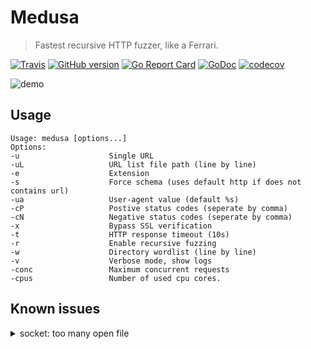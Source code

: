 # Medusa
> Fastest recursive HTTP fuzzer, like a Ferrari.

[![Travis](https://img.shields.io/travis/riza/medusa.svg)](https://travis-ci.org/riza/medusa)  [![GitHub version](https://badge.fury.io/gh/riza%2Fmedusa.svg)](https://github.com/riza/medusa/releases) [![Go Report Card](https://goreportcard.com/badge/github.com/riza/medusa)](https://goreportcard.com/report/github.com/riza/medusa) [![GoDoc](https://img.shields.io/badge/godoc-reference-blue.svg)](http://godoc.org/github.com/riza/medusa) [![codecov](https://codecov.io/gh/riza/medusa/branch/master/graph/badge.svg)](https://codecov.io/gh/riza/medusa)

![demo](https://github.com/riza/medusa/blob/master/res/demo.png?raw=true)


## Usage
```
Usage: medusa [options...]
Options:
-u                    Single URL  
-uL                   URL list file path (line by line)
-e                    Extension 
-s                    Force schema (uses default http if does not contains url)
-ua                   User-agent value (default %s)
-cP                   Postive status codes (seperate by comma)
-cN                   Negative status codes (seperate by comma)
-x                    Bypass SSL verification
-t                    HTTP response timeout (10s)
-r                    Enable recursive fuzzing
-w                    Directory wordlist (line by line)
-v                    Verbose mode, show logs
-conc                 Maximum concurrent requests
-cpus                 Number of used cpu cores.
```

## Known issues

<details><summary>socket: too many open file</summary>
<p>

The solution to this is to increase ulimit, you can solve this problem by typing `ulimit -n 8129` before running Medusa.

</p>
</details>

